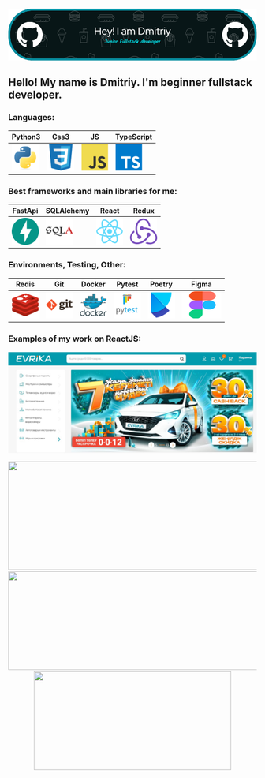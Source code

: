 ![Header](https://github.com/AwesomeXjs/awesomexjs/blob/main/assets/432.png)


## Hello! My name is Dmitriy. I'm beginner fullstack developer.


### Languages:
| Python3 | Css3 | JS | TypeScript |
|----------|----------|----------|-----|
|  <img src="https://github.com/devicons/devicon/blob/master/icons/python/python-original.svg" title="Python"  alt="Python" width="55" height="55"/> |  <img src="https://github.com/devicons/devicon/blob/master/icons/css3/css3-original.svg" title="css3"  alt="css3" width="55" height="55"/> |  <img src="https://github.com/devicons/devicon/blob/master/icons/javascript/javascript-original.svg" title="JavaScript" alt="JavaScript" width="55" height="55"/> |  <img src="https://github.com/devicons/devicon/blob/master/icons/typescript/typescript-original.svg" title="Typescript" alt="Typescript" width="55" height="55"/>|


### Best frameworks and main libraries for me:

| FastApi | SQLAlchemy | React | Redux |
|----------|----------|----------|----------|
|  <img src="https://github.com/devicons/devicon/blob/master/icons/fastapi/fastapi-original.svg" title="fastapi"  alt="fastapi" width="55" height="55"/>|  <img src="https://github.com/devicons/devicon/blob/master/icons/sqlalchemy/sqlalchemy-original.svg" title="sqlalchemy"  alt="sqlalchemy" width="55" height="55"/>|  <img src="https://github.com/devicons/devicon/blob/master/icons/react/react-original.svg" title="react" alt="react" width="55" height="55"/>|  <img src="https://github.com/devicons/devicon/blob/master/icons/redux/redux-original.svg" title="Redux" alt="Redux" width="55" height="55"/>|

### Environments, Testing, Other:

| Redis | Git | Docker | Pytest | Poetry | Figma|
|----------|----------|----------|----------|----------|----------|
|<img src="https://github.com/devicons/devicon/blob/master/icons/redis/redis-original.svg" title="redis" alt="redis" width="55" height="55"/>|<img src="https://github.com/devicons/devicon/blob/master/icons/git/git-original-wordmark.svg" title="Git" alt="Git" width="55" height="55"/>|<img src="https://github.com/devicons/devicon/blob/master/icons/docker/docker-original-wordmark.svg" title="Docker" alt="Docker" width="55" height="55"/>|<img src="https://github.com/devicons/devicon/blob/master/icons/pytest/pytest-original-wordmark.svg" title="pytest" alt="pytest" width="55" height="55"/>|  <img src="https://github.com/devicons/devicon/blob/master/icons/poetry/poetry-original.svg" title="poetry" alt="poetry" width="55" height="55"/>| <img src="https://github.com/devicons/devicon/blob/master/icons/figma/figma-original.svg" title="figma" alt="figma" width="80" height="55"/>| 

### Examples of my work on ReactJS:
<p align="center">
  <a href="https://aweso0mex.github.io/tech-magazine/">
    <img width="1000" src="https://github.com/AwesomeXjs/awesomexjs/blob/main/assets/evrika.jpg" alt="snake"/>
  </a>
</p>


<p align="center">
<img width="800" height="220" src="https://streak-stats.demolab.com?user=awesomexjs&theme=highcontrast&hide_border=true&border_radius=5&card_width=800">
<img width="600" height="200" src="https://github-readme-stats.vercel.app/api?username=awesomexjs&show_icons=true&theme=vision-friendly-dark">
<img width="400" height="200" src="https://github-readme-stats.vercel.app/api/top-langs/?username=awesomexjs&size_weight=0.15&count_weight=0.5&layout=compact&theme=vision-friendly-dark">
</p>



<div id="header" align="center">
  <img src="https://komarev.com/ghpvc/?username=awesomexjs&style=for-the-badge&color=orange" alt=""/>
</div>


